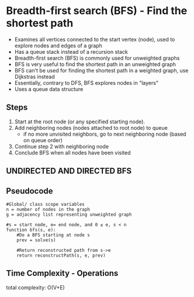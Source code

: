 # Breadth-first search (BFS) - Find the shortest path

- Examines all vertices connected to the start vertex (node), used to explore nodes and edges of a graph
- Has a queue stack instead of a recursion stack  
- Breadth-first search (BFS) is commonly used for unweighted graphs
- BFS is very useful to find the shortest path in an unweighted graph
- BFS can't be used for finding the shortest path in a weighted graph, use Dijkstras instead
- Essentially, contrary to DFS, BFS explores nodes in "layers"
- Uses a queue data structure

## Steps
1. Start at the root node (or any specified starting node).
2. Add neighboring nodes (nodes attached to root node) to queue
    - if no more unvisited neighbors, go to next neighboring node (based on queue order)
3. Continue step 2 with neighboring node
4. Conclude BFS when all nodes have been visited

## UNDIRECTED AND DIRECTED BFS



## Pseudocode

    #Global/ class scope variables
    n = number of nodes in the graph
    g = adjacency list representing unweighted graph

    #s = start node, e= end node, and 0 ≤ e, s < n
    function bfs(s, e):
        #Do a BFS starting at node s
        prev = solve(s)

        #Return reconstructed path from s->e
        return reconstructPath(s, e, prev)

## Time Complexity - Operations

total complexity: O(V+E)
